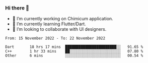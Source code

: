 ### Hi there 👋

<!--
**devcat37/devcat37** is a ✨ _special_ ✨ repository because its `README.md` (this file) appears on your GitHub profile.-->


- 🔭 I’m currently working on Chimicum application.
- 🌱 I’m currently learning Flutter/Dart.
- 👯 I’m looking to collaborate with UI designers.
<!-- - 🤔 I’m looking for help with ... -->

<!--START_SECTION:waka-->

```text
From: 15 November 2022 - To: 22 November 2022

Dart       18 hrs 17 mins  ███████████████████████░░   91.65 %
C++        1 hr 33 mins    ██░░░░░░░░░░░░░░░░░░░░░░░   07.80 %
Other      6 mins          ░░░░░░░░░░░░░░░░░░░░░░░░░   00.54 %
```

<!--END_SECTION:waka-->
